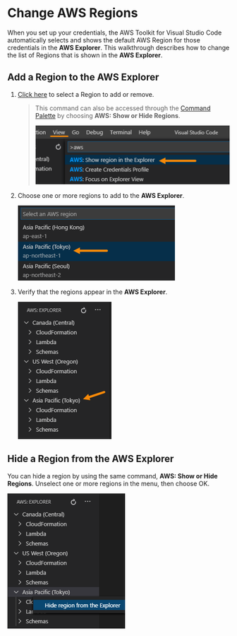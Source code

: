 # Change AWS Regions

When you set up your credentials, the AWS Toolkit for Visual Studio Code automatically selects and shows the default AWS Region for those credentials in the **AWS Explorer**\. This walkthrough describes how to change the list of Regions that is shown in the **AWS Explorer**\.

## Add a Region to the AWS Explorer

1. [Click here](command:aws.showRegion) to select a Region to add or remove.

    > This command can also be accessed through the [Command Palette](https://docs.aws.amazon.com/toolkit-for-vscode/latest/userguide/toolkit-navigation.html#command-locations) by choosing **AWS: Show or Hide Regions**\.
    >
    > ![AWS Toolkit Command Palette showing Regions.](./images/aws-toolkit-show-regions.png)

2. Choose one or more regions to add to the **AWS Explorer**\.

    ![AWS Regions menu.](./images/aws-toolkit-select-region.png)

3. Verify that the regions appear in the **AWS Explorer**\.

    ![AWS Explorer Regions list.](./images/aws-toolkit-region-added.png)

## Hide a Region from the AWS Explorer

You can hide a region by using the same command, **AWS: Show or Hide Regions**\. Unselect one or more regions in the menu, then choose OK.

![AWS ALL Regions menu.](./images/aws-toolkit-region-context-menu.png)
